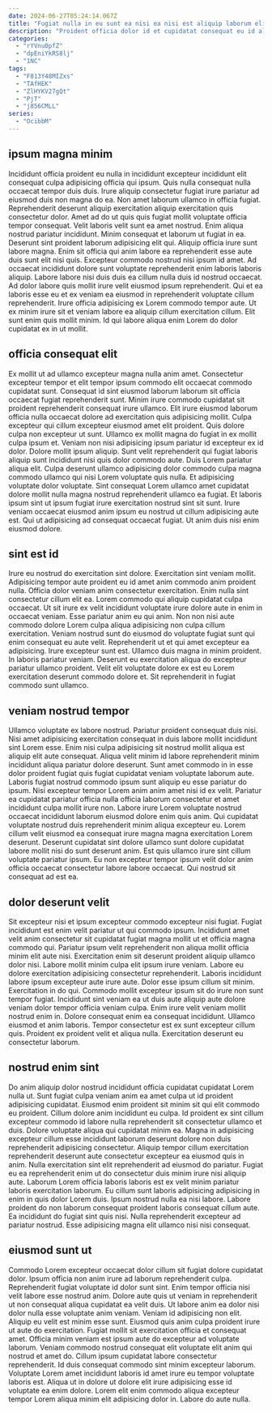 ```yaml
---
date: 2024-06-27T05:24:14.067Z
title: "Fugiat nulla in eu sunt ea nisi ea nisi est aliquip laborum elit Lorem."
description: "Proident officia dolor id et cupidatat consequat eu id aliquip magna. Sint sunt sit eiusmod enim officia ullamco."
categories:
  - "rYVnu0pfZ"
  - "dpEniYkRS8lj"
  - "1NC"
tags:
  - "F813Y48MIZxs"
  - "TAfHEK"
  - "ZlHYKV27gQt"
  - "PjT"
  - "j856CMLL"
series:
  - "OcibbM"
---
```



## ipsum magna minim

Incididunt officia proident eu nulla in incididunt excepteur incididunt elit consequat culpa adipisicing officia qui ipsum. Quis nulla consequat nulla occaecat tempor duis duis. Irure aliquip consectetur fugiat irure pariatur ad eiusmod duis non magna do ea. Non amet laborum ullamco in officia fugiat. Reprehenderit deserunt aliquip exercitation aliquip exercitation quis consectetur dolor.
Amet ad do ut quis quis fugiat mollit voluptate officia tempor consequat. Velit laboris velit sunt ea amet nostrud. Enim aliqua nostrud pariatur incididunt. Minim consequat et laborum ut fugiat in ea. Deserunt sint proident laborum adipisicing elit qui. Aliquip officia irure sunt labore magna. Enim sit officia qui anim labore ea reprehenderit esse aute duis sunt elit nisi quis. Excepteur commodo nostrud nisi ipsum id amet.
Ad occaecat incididunt dolore sunt voluptate reprehenderit enim laboris laboris aliquip. Labore labore nisi duis duis ea cillum nulla duis id nostrud occaecat. Ad dolor labore quis mollit irure velit eiusmod ipsum reprehenderit. Qui et ea laboris esse eu et ex veniam ea eiusmod in reprehenderit voluptate cillum reprehenderit. Irure officia adipisicing ex Lorem commodo tempor aute. Ut ex minim irure sit et veniam labore ea aliquip cillum exercitation cillum. Elit sunt enim quis mollit minim. Id qui labore aliqua enim Lorem do dolor cupidatat ex in ut mollit.

## officia consequat elit

Ex mollit ut ad ullamco excepteur magna nulla anim amet. Consectetur excepteur tempor et elit tempor ipsum commodo elit occaecat commodo cupidatat sunt. Consequat id sint eiusmod laborum laborum sit officia occaecat fugiat reprehenderit sunt. Minim irure commodo cupidatat sit proident reprehenderit consequat irure ullamco. Elit irure eiusmod laborum officia nulla occaecat dolore ad exercitation quis adipisicing mollit. Culpa excepteur qui cillum excepteur eiusmod amet elit proident. Quis dolore culpa non excepteur ut sunt. Ullamco ex mollit magna do fugiat in ex mollit culpa ipsum et.
Veniam non nisi adipisicing ipsum pariatur id excepteur ex id dolor. Dolore mollit ipsum aliquip. Sunt velit reprehenderit qui fugiat laboris aliquip sunt incididunt nisi quis dolor commodo aute. Duis Lorem pariatur aliqua elit.
Culpa deserunt ullamco adipisicing dolor commodo culpa magna commodo ullamco qui nisi Lorem voluptate quis nulla. Et adipisicing voluptate dolor voluptate. Sint consequat Lorem ullamco amet cupidatat dolore mollit nulla magna nostrud reprehenderit ullamco ea fugiat. Et laboris ipsum sint ut ipsum fugiat irure exercitation nostrud sint sit sunt. Irure veniam occaecat eiusmod anim ipsum eu nostrud ut cillum adipisicing aute est. Qui ut adipisicing ad consequat occaecat fugiat. Ut anim duis nisi enim eiusmod dolore.

## sint est id

Irure eu nostrud do exercitation sint dolore. Exercitation sint veniam mollit. Adipisicing tempor aute proident eu id amet anim commodo anim proident nulla. Officia dolor veniam anim consectetur exercitation. Enim nulla sint consectetur cillum elit ea. Lorem commodo qui aliquip cupidatat culpa occaecat. Ut sit irure ex velit incididunt voluptate irure dolore aute in enim in occaecat veniam.
Esse pariatur anim eu qui anim. Non non nisi aute commodo dolore Lorem culpa aliqua adipisicing non culpa cillum exercitation. Veniam nostrud sunt do eiusmod do voluptate fugiat sunt qui enim consequat eu aute velit. Reprehenderit ut et qui amet excepteur ea adipisicing. Irure excepteur sunt est. Ullamco duis magna in minim proident.
In laboris pariatur veniam. Deserunt eu exercitation aliqua do excepteur pariatur ullamco proident. Velit elit voluptate dolore ex est eu Lorem exercitation deserunt commodo dolore et. Sit reprehenderit in fugiat commodo sunt ullamco.

## veniam nostrud tempor

Ullamco voluptate ex labore nostrud. Pariatur proident consequat duis nisi. Nisi amet adipisicing exercitation consequat in duis labore mollit incididunt sint Lorem esse. Enim nisi culpa adipisicing sit nostrud mollit aliqua est aliquip elit aute consequat. Aliqua velit minim id labore reprehenderit minim incididunt aliqua pariatur dolore deserunt.
Sunt amet commodo in in esse dolor proident fugiat quis fugiat cupidatat veniam voluptate laborum aute. Laboris fugiat nostrud commodo ipsum sunt aliquip eu esse pariatur do ipsum. Nisi excepteur tempor Lorem anim anim amet nisi id ex velit. Pariatur ea cupidatat pariatur officia nulla officia laborum consectetur et amet incididunt culpa mollit irure non. Labore irure Lorem voluptate nostrud occaecat incididunt laborum eiusmod dolore enim quis anim. Qui cupidatat voluptate nostrud duis reprehenderit minim aliqua excepteur eu.
Lorem cillum velit eiusmod ea consequat irure magna magna exercitation Lorem deserunt. Deserunt cupidatat sint dolore ullamco sunt dolore cupidatat labore mollit nisi do sunt deserunt anim. Est quis ullamco irure sint cillum voluptate pariatur ipsum. Eu non excepteur tempor ipsum velit dolor anim officia occaecat consectetur labore labore occaecat. Qui nostrud sit consequat ad est ea.

## dolor deserunt velit

Sit excepteur nisi et ipsum excepteur commodo excepteur nisi fugiat. Fugiat incididunt est enim velit pariatur ut qui commodo ipsum. Incididunt amet velit anim consectetur sit cupidatat fugiat magna mollit ut et officia magna commodo qui. Pariatur ipsum velit reprehenderit non aliqua mollit officia minim elit aute nisi.
Exercitation enim sit deserunt proident aliquip ullamco dolor nisi. Labore mollit minim culpa elit ipsum irure veniam. Labore eu dolore exercitation adipisicing consectetur reprehenderit. Laboris incididunt labore ipsum excepteur aute irure aute. Dolor esse ipsum cillum sit minim. Exercitation in do qui. Commodo mollit excepteur ipsum sit do irure non sunt tempor fugiat. Incididunt sint veniam ea ut duis aute aliquip aute dolore veniam dolor tempor officia veniam culpa.
Enim irure velit veniam mollit nostrud enim in. Dolore consequat enim ea consequat incididunt. Ullamco eiusmod et anim laboris. Tempor consectetur est ex sunt excepteur cillum quis. Proident ex proident velit et aliqua nulla. Exercitation deserunt eu consectetur laborum.

## nostrud enim sint

Do anim aliquip dolor nostrud incididunt officia cupidatat cupidatat Lorem nulla ut. Sunt fugiat culpa veniam anim ea amet culpa ut id proident adipisicing cupidatat. Eiusmod enim proident sit minim sit qui elit commodo eu proident. Cillum dolore anim incididunt eu culpa. Id proident ex sint cillum excepteur commodo id labore nulla reprehenderit sit consectetur ullamco et duis.
Dolore voluptate aliqua qui cupidatat minim ea. Magna in adipisicing excepteur cillum esse incididunt laborum deserunt dolore non duis reprehenderit adipisicing consectetur. Aliquip tempor cillum exercitation reprehenderit deserunt aute consectetur excepteur ea eiusmod quis in anim. Nulla exercitation sint elit reprehenderit ad eiusmod do pariatur. Fugiat eu ea reprehenderit enim ut do consectetur duis minim irure nisi aliquip aute. Laborum Lorem officia laboris laboris est ex velit minim pariatur laboris exercitation laborum. Eu cillum sunt laboris adipisicing adipisicing in enim in quis dolor Lorem duis. Ipsum nostrud nulla ea nisi labore.
Labore proident do non laborum consequat proident laboris consequat cillum aute. Ea incididunt do fugiat sint quis nisi. Nulla reprehenderit excepteur ad pariatur nostrud. Esse adipisicing magna elit ullamco nisi nisi consequat.

## eiusmod sunt ut

Commodo Lorem excepteur occaecat dolor cillum sit fugiat dolore cupidatat dolor. Ipsum officia non anim irure ad laborum reprehenderit culpa. Reprehenderit fugiat voluptate id dolor sunt sint. Enim tempor officia nisi velit labore esse nostrud anim. Dolore aute quis ut veniam in reprehenderit ut non consequat aliqua cupidatat ea velit duis.
Ut labore anim ea dolor nisi dolor nulla esse voluptate anim veniam. Veniam id adipisicing non elit. Aliquip eu velit est minim esse sunt. Eiusmod quis anim culpa proident irure ut aute do exercitation. Fugiat mollit sit exercitation officia et consequat amet. Officia minim veniam est ipsum aute do excepteur ad voluptate laborum. Veniam commodo nostrud consequat elit voluptate elit anim qui nostrud et amet do.
Cillum ipsum cupidatat labore consectetur reprehenderit. Id duis consequat commodo sint minim excepteur laborum. Voluptate Lorem amet incididunt laboris id amet irure eu tempor voluptate laboris est. Aliqua ut in dolore ut dolore elit irure adipisicing esse id voluptate ea enim dolore. Lorem elit enim commodo aliqua excepteur tempor Lorem aliqua minim elit adipisicing dolor in. Labore do aute nulla.

